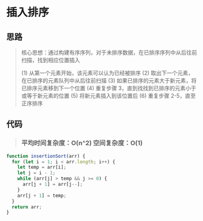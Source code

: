 # 插入排序

## 思路

> 核心思想：通过构建有序序列，对于未排序数据，在已排序序列中从后往前扫描，找到相应位置插入
>
> (1) 从第一个元素开始，该元素可以认为已经被排序
> (2) 取出下一个元素，在已排序的元素队列中从后往前扫描
> (3) 如果已排序的元素大于新元素，将已排序元素移到下一个位置
> (4) 重复步骤 3，直到找找到已排序的元素小于或等于新元素的位置
> (5) 将新元素插入到该位置后
> (6) 重复步骤 2-5，直至正序排序

## 代码

> ### 平均时间复杂度：O(n^2) 空间复杂度：O(1)

```js
function insertionSort(arr) {
  for (let i = 1; i < arr.length; i++) {
    let temp = arr[i];
    let j = i - 1;
    while (arr[j] > temp && j >= 0) {
      arr[j + 1] = arr[j--];
    }
    arr[j + 1] = temp;
  }
  return arr;
}
```
